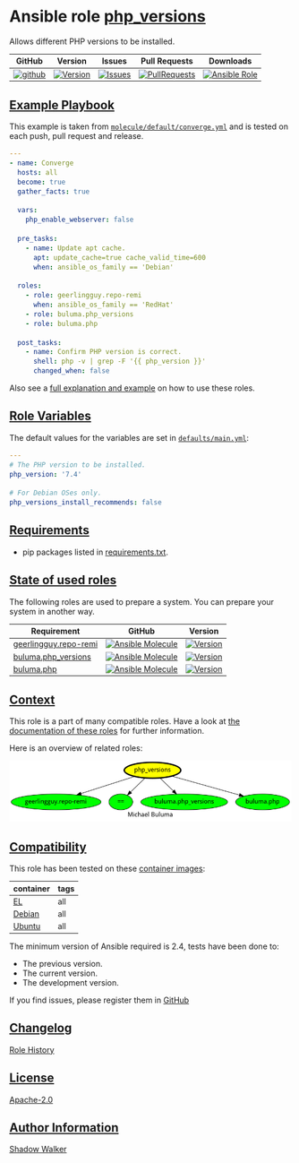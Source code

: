 # Ansible role [php_versions](https://galaxy.ansible.com/ui/standalone/roles/buluma/php_versions/documentation)

Allows different PHP versions to be installed.

|GitHub|Version|Issues|Pull Requests|Downloads|
|------|-------|------|-------------|---------|
|[![github](https://github.com/buluma/ansible-role-php_versions/actions/workflows/molecule.yml/badge.svg)](https://github.com/buluma/ansible-role-php_versions/actions/workflows/molecule.yml)|[![Version](https://img.shields.io/github/release/buluma/ansible-role-php_versions.svg)](https://github.com/buluma/ansible-role-php_versions/releases/)|[![Issues](https://img.shields.io/github/issues/buluma/ansible-role-php_versions.svg)](https://github.com/buluma/ansible-role-php_versions/issues/)|[![PullRequests](https://img.shields.io/github/issues-pr-closed-raw/buluma/ansible-role-php_versions.svg)](https://github.com/buluma/ansible-role-php_versions/pulls/)|[![Ansible Role](https://img.shields.io/ansible/role/d/buluma/php_versions)](https://galaxy.ansible.com/ui/standalone/roles/buluma/php_versions/documentation)|

## [Example Playbook](#example-playbook)

This example is taken from [`molecule/default/converge.yml`](https://github.com/buluma/ansible-role-php_versions/blob/master/molecule/default/converge.yml) and is tested on each push, pull request and release.

```yaml
---
- name: Converge
  hosts: all
  become: true
  gather_facts: true

  vars:
    php_enable_webserver: false

  pre_tasks:
    - name: Update apt cache.
      apt: update_cache=true cache_valid_time=600
      when: ansible_os_family == 'Debian'

  roles:
    - role: geerlingguy.repo-remi
      when: ansible_os_family == 'RedHat'
    - role: buluma.php_versions
    - role: buluma.php

  post_tasks:
    - name: Confirm PHP version is correct.
      shell: php -v | grep -F '{{ php_version }}'
      changed_when: false
```

Also see a [full explanation and example](https://buluma.github.io/how-to-use-these-roles.html) on how to use these roles.

## [Role Variables](#role-variables)

The default values for the variables are set in [`defaults/main.yml`](https://github.com/buluma/ansible-role-php_versions/blob/master/defaults/main.yml):

```yaml
---
# The PHP version to be installed.
php_version: '7.4'

# For Debian OSes only.
php_versions_install_recommends: false
```

## [Requirements](#requirements)

- pip packages listed in [requirements.txt](https://github.com/buluma/ansible-role-php_versions/blob/master/requirements.txt).

## [State of used roles](#state-of-used-roles)

The following roles are used to prepare a system. You can prepare your system in another way.

| Requirement | GitHub | Version |
|-------------|--------|--------|
|[geerlingguy.repo-remi](https://galaxy.ansible.com/buluma/geerlingguy.repo-remi)|[![Ansible Molecule](https://github.com/buluma/geerlingguy.repo-remi/actions/workflows/molecule.yml/badge.svg)](https://github.com/buluma/geerlingguy.repo-remi/actions/workflows/molecule.yml)|[![Version](https://img.shields.io/github/release/buluma/geerlingguy.repo-remi.svg)](https://github.com/shadowwalker/geerlingguy.repo-remi)|
|[buluma.php_versions](https://galaxy.ansible.com/buluma/php_versions)|[![Ansible Molecule](https://github.com/buluma/ansible-role-php_versions/actions/workflows/molecule.yml/badge.svg)](https://github.com/buluma/ansible-role-php_versions/actions/workflows/molecule.yml)|[![Version](https://img.shields.io/github/release/buluma/ansible-role-php_versions.svg)](https://github.com/shadowwalker/ansible-role-php_versions)|
|[buluma.php](https://galaxy.ansible.com/buluma/php)|[![Ansible Molecule](https://github.com/buluma/ansible-role-php/actions/workflows/molecule.yml/badge.svg)](https://github.com/buluma/ansible-role-php/actions/workflows/molecule.yml)|[![Version](https://img.shields.io/github/release/buluma/ansible-role-php.svg)](https://github.com/shadowwalker/ansible-role-php)|

## [Context](#context)

This role is a part of many compatible roles. Have a look at [the documentation of these roles](https://buluma.github.io/) for further information.

Here is an overview of related roles:

![dependencies](https://raw.githubusercontent.com/buluma/ansible-role-php_versions/png/requirements.png "Dependencies")

## [Compatibility](#compatibility)

This role has been tested on these [container images](https://hub.docker.com/u/buluma):

|container|tags|
|---------|----|
|[EL](https://hub.docker.com/repository/docker/buluma/enterpriselinux/general)|all|
|[Debian](https://hub.docker.com/repository/docker/buluma/debian/general)|all|
|[Ubuntu](https://hub.docker.com/repository/docker/buluma/ubuntu/general)|all|

The minimum version of Ansible required is 2.4, tests have been done to:

- The previous version.
- The current version.
- The development version.

If you find issues, please register them in [GitHub](https://github.com/buluma/ansible-role-php_versions/issues)

## [Changelog](#changelog)

[Role History](https://github.com/buluma/ansible-role-php_versions/blob/master/CHANGELOG.md)

## [License](#license)

[Apache-2.0](https://github.com/buluma/ansible-role-php_versions/blob/master/LICENSE)

## [Author Information](#author-information)

[Shadow Walker](https://buluma.github.io/)

